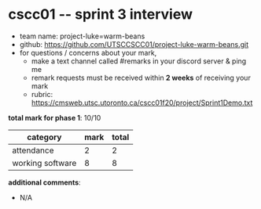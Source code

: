# cscc01 -- sprint 3 interview

- team name: project-luke=warm-beans
- github: https://github.com/UTSCCSCC01/project-luke-warm-beans.git
- for questions / concerns about your mark,
	- make a text channel called #remarks in your discord server & ping me
    - remark requests must be received within **2 weeks** of receiving your mark
	- rubric: https://cmsweb.utsc.utoronto.ca/cscc01f20/project/Sprint1Demo.txt
	
**total mark for phase 1**: 10/10

|category|mark|total|
|---|---|---|
|attendance|2|2|
|working software|8|8|

**additional comments**:

- N/A